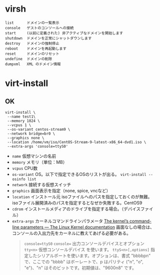 # virsh
```
list      ドメインの一覧表示
console   ゲストのコンソールへの接続
start     (以前に定義された) 非アクティブなドメインを開始します
shutdown  ドメインを正常にシャットダウンします
destroy   ドメインの強制停止
reboot    ドメインを再起動します
reset     ドメインのリセット
undefine  ドメインの削除
dumpxml   XML のドメイン情報
```

# virt-install
## OK
```
virt-install \
 --name test1\
 --memory 1024 \
 --vcpus 1 \
 --os-variant centos-stream9 \
 --network bridge=br0 \
 --graphics none \
 --location /home/vm/iso/CentOS-Stream-9-latest-x86_64-dvd1.iso \
 --extra-args 'console=ttyS0'
```

- `name`
    仮想マシンの名前
- `memory`
    メモリ（単位：MB）
- `vcpus`
    CPU数
- `os-variant`
    OS。以下で指定できるOSのリストが出る。
    `virt-install --osinfo list`
- `network`
    接続する仮想スイッチ
- `graphics`
    画面表示を指定（none, spice, vncなど）
- `location`
    インストール元
    isoファイルへのパスを指定しておくのが無難。
    isoファイル展開済みのパスを指定するとなぜか失敗する。CentOS9
- `cdrom`
    インストールメディアのドライブを指定する場合。（デバイスファイル）
- `extra-args`
    カーネルコマンドラインパラメータ
    [The kernel’s command-line parameters — The Linux Kernel  documentation](https://docs.kernel.org/admin-guide/kernel-parameters.html)
    画面なしの場合は、コンソールの入出力先をカーネルに教えてあげる必要がある。
    > `console=ttyS0` 
    `console=` 出力コンソールデバイスとオプション			
    `tty<n>` 仮想コンソールデバイス <n> を使います。	
    `ttyS<n>[,options]` 指定したシリアルポートを使います。オプションは、書式 "bbbbpn" で、ここでの "bbbb" はボーレートで、p はパリティ ("n", "o", "e")、"n" はそのビットです。初期値は、"9600n8" です。

